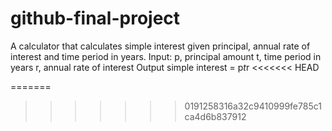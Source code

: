 # github-final-project
A calculator that calculates simple interest given principal, annual rate of interest and time period in years.
Input:
   p, principal amount
   t, time period in years
   r, annual rate of interest
Output
   simple interest = p*t*r
<<<<<<< HEAD

   
=======
>>>>>>> 0191258316a32c9410999fe785c1ca4d6b837912
